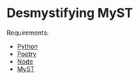 # Desmystifying MyST

Requirements:

- [Python](https://www.python.org)
- [Poetry](https://python-poetry.org)
- [Node](https://nodejs.org/en)
- [MyST](https://myst-tools.org)